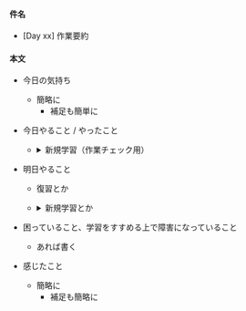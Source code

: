 #### 件名
- [Day xx] 作業要約

#### 本文

- 今日の気持ち
  - 簡略に
    - 補足も簡単に

- 今日やること / やったこと
  - <details><summary>新規学習（作業チェック用）</summary>

    - [ ] 大項目
      - [x] 中項目
      - [ ] 中項目
        - 補足説明
      - [ ] 中項目
        - 補足説明
    - [ ] 大項目
      - [x] 中項目
      - [ ] 中項目
        - 補足説明
      - [ ] 中項目
        - 補足説明
</details>

- 明日やること
  - 復習とか
  - <details><summary>新規学習とか</summary>

    - [ ] 大項目
      - [ ] 中項目
      - [ ] 中項目
        - 補足説明
      - [ ] 中項目
        - 補足説明
</details>

- 困っていること、学習をすすめる上で障害になっていること
  - あれば書く

- 感じたこと
  - 簡略に
    - 補足も簡略に
